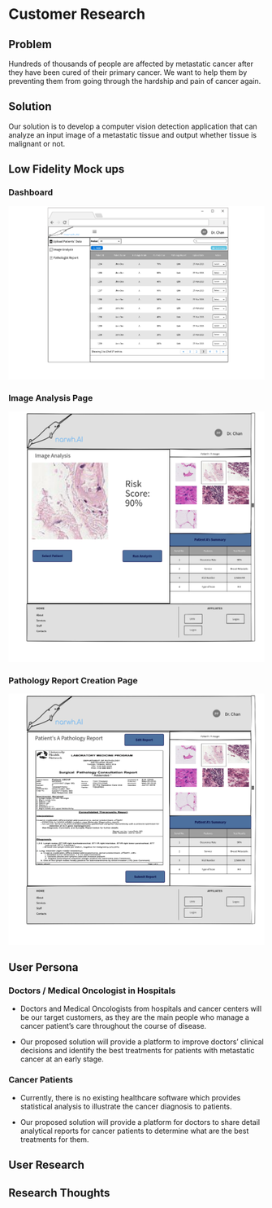 # Customer Research

## Problem
Hundreds of thousands of people are affected by metastatic cancer after they have been cured of their primary cancer. We want to help them by preventing them from going through the hardship and pain of cancer again.

## Solution
Our solution is to develop a computer vision detection application that can analyze an input image of a metastatic tissue and output whether tissue is malignant or not.

## Low Fidelity Mock ups

### Dashboard
 
 ![Dashboard](./Doctor_Dashboard.png)

### Image Analysis Page

 ![Dashboard](./Image_Analysis.png)

### Pathology Report Creation Page

 ![Dashboard](./Pathologist_Report.png)



## User Persona

### Doctors / Medical Oncologist in Hospitals

- Doctors and Medical Oncologists from hospitals and cancer centers will be our target customers, as they are the main people who manage a cancer patient’s care throughout the course of disease. 

- Our proposed solution will provide a platform to improve doctors’ clinical decisions and identify the best treatments for patients with metastatic cancer at an early stage. 

### Cancer Patients

- Currently, there is no existing healthcare software which provides statistical analysis to illustrate the cancer diagnosis to patients.

- Our proposed solution will provide a platform for doctors to share detail analytical reports for cancer patients to determine what are the best treatments for them.

## User Research

## Research Thoughts 

